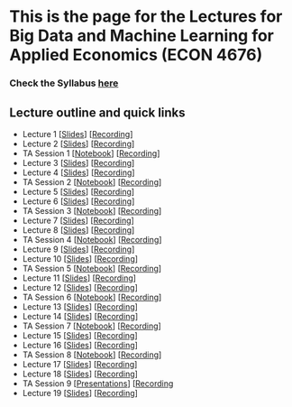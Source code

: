 # This is the page for the Lectures for Big Data and Machine Learning for Applied Economics (ECON 4676)
### Check the Syllabus [here](https://github.com/ECON-4676-UNIANDES-Fall-2021/Syllabus)


## Lecture outline and quick links

- Lecture 1 \[[Slides](https://github.com/ECON-4676-UNIANDES-Fall-2021/Lectures/blob/main/Lecture1/Lecture1.pdf)\] \[[Recording](https://www.dropbox.com/sh/sh2aosesynb6x47/AACd5ZGPHUaEMvrtg273Md98a?dl=0)\]
- Lecture 2 \[[Slides](https://github.com/ECON-4676-UNIANDES-Fall-2021/Lectures/blob/main/Lecture2/Lecture2.pdf)\] \[[Recording](https://www.dropbox.com/sh/q1l0yowm1od9ifu/AADSaETcCjl3IVp4hSPER2tja?dl=0)\]
- TA Session 1 \[[Notebook](https://github.com/ECON-4676-UNIANDES-Fall-2021/e-TA/blob/main/e-ta3_python/e-ta3_python.ipynb)\] \[[Recording](https://uniandes-my.sharepoint.com/personal/r_cano_uniandes_edu_co/_layouts/15/onedrive.aspx?id=%2Fpersonal%2Fr%5Fcano%5Funiandes%5Fedu%5Fco%2FDocuments%2FBDL%2FGrabaciones%20complementarias%2FComplementaria%201%2Fzoom%5F0%2Emp4&parent=%2Fpersonal%2Fr%5Fcano%5Funiandes%5Fedu%5Fco%2FDocuments%2FBDL%2FGrabaciones%20complementarias%2FComplementaria%201)\]
- Lecture 3 \[[Slides](https://github.com/ECON-4676-UNIANDES-Fall-2021/Lectures/blob/main/Lecture3/Lecture3.pdf)\] \[[Recording](https://www.dropbox.com/sh/m86m09qrwj3pvun/AAAePA5qltJVrpJh36xGg8lOa?dl=0)\]
- Lecture 4 \[[Slides](https://github.com/ECON-4676-UNIANDES-Fall-2021/Lectures/blob/main/Lecture4/Lecture4.pdf)\] \[[Recording](https://www.dropbox.com/sh/670e2d0jns7zset/AAA0tpMmNjwyb4P9QzdyqUKXa?dl=0)\]
- TA Session 2 \[[Notebook](https://github.com/ECON-4676-UNIANDES-Fall-2021/e-TA/blob/main/e-ta3_python/e-ta3_python.ipynb)\] \[[Recording](https://uniandes-my.sharepoint.com/personal/r_cano_uniandes_edu_co/_layouts/15/onedrive.aspx?id=%2Fpersonal%2Fr%5Fcano%5Funiandes%5Fedu%5Fco%2FDocuments%2FBDL%2FGrabaciones%20complementarias%2Fcomplementaria%202)\]
- Lecture 5 \[[Slides](https://github.com/ECON-4676-UNIANDES-Fall-2021/Lectures/blob/main/Lecture05/Lecture5.pdf)\] \[[Recording](https://www.dropbox.com/sh/jue73u3cuwh3ymj/AABJfnoINW6URMMY71AGLSGYa?dl=0)\]
- Lecture 6 \[[Slides](https://github.com/ECON-4676-UNIANDES-Fall-2021/Lectures/blob/main/Lecture06/Lecture6.pdf)\] \[[Recording](https://www.dropbox.com/sh/ourgfg5zq18l50m/AABAEerziH_u6bR4nOKjSLhha?dl=0)\]
- TA Session 3 \[[Notebook](https://github.com/ECON-4676-UNIANDES-Fall-2021/e-TA/blob/main/e-ta4_webscraping_basics/e-ta4_webscraping_basics.ipynb)\] \[[Recording](https://uniandes-my.sharepoint.com/personal/r_cano_uniandes_edu_co/_layouts/15/onedrive.aspx?id=%2Fpersonal%2Fr%5Fcano%5Funiandes%5Fedu%5Fco%2FDocuments%2FBDL%2FGrabaciones%20complementarias%2FComplementaria%203%2Fzoom%5F0%2Emp4&parent=%2Fpersonal%2Fr%5Fcano%5Funiandes%5Fedu%5Fco%2FDocuments%2FBDL%2FGrabaciones%20complementarias%2FComplementaria%203)\]
- Lecture 7 \[[Slides](https://github.com/ECON-4676-UNIANDES-Fall-2021/Lectures/blob/main/Lecture07/Lecture7.pdf)\] \[[Recording](https://www.dropbox.com/sh/u20v68dplmy8ckn/AACO2ZAmz6st52DNplzNcW2Ga?dl=0)\]
- Lecture 8 \[[Slides](https://github.com/ECON-4676-UNIANDES-Fall-2021/Lectures/blob/main/Lecture08/Lecture8.pdf)\] \[[Recording](https://www.dropbox.com/sh/gjvhvau6knw3t3q/AAACoexos_DiciPSnDzeIQNOa?dl=0)\]
- TA Session 4 \[[Notebook](https://github.com/ECON-4676-UNIANDES-Fall-2021/e-TA/blob/main/e-ta5_webscraping_basics/e-ta5_webscraping_selenium.ipynb)\] \[[Recording](https://uniandes-my.sharepoint.com/personal/r_cano_uniandes_edu_co/_layouts/15/onedrive.aspx?id=%2Fpersonal%2Fr%5Fcano%5Funiandes%5Fedu%5Fco%2FDocuments%2FBDL%2FGrabaciones%20complementarias%2FComplementaria%204%2Fzoom%5F0%2Emp4&parent=%2Fpersonal%2Fr%5Fcano%5Funiandes%5Fedu%5Fco%2FDocuments%2FBDL%2FGrabaciones%20complementarias%2FComplementaria%204)\]
- Lecture 9 \[[Slides](https://github.com/ECON-4676-UNIANDES-Fall-2021/Lectures/blob/main/Lecture09/Lecture9.pdf)\] \[[Recording](https://www.dropbox.com/sh/e1hwmekqxbikhu7/AAB150fKwLplOGkuJfN9GWDZa?dl=0)\]
- Lecture 10 \[[Slides](https://github.com/ECON-4676-UNIANDES-Fall-2021/Lectures/blob/main/Lecture10/Lecture10.pdf)\] \[[Recording](https://www.dropbox.com/sh/hyvj799lns8x9ol/AAA-AkUANIPe4u-c22dCIwXya?dl=0)\]
- TA Session 5 \[[Notebook](https://github.com/ECON-4676-UNIANDES-Fall-2021/e-TA/blob/main/e-ta6_Direct_sampling_and_Gibbs_sampler/e-ta6_Direct_sampling_and_Gibbs_sampler.ipynb)\] \[[Recording](https://uniandes-my.sharepoint.com/personal/r_cano_uniandes_edu_co/_layouts/15/onedrive.aspx?id=%2Fpersonal%2Fr%5Fcano%5Funiandes%5Fedu%5Fco%2FDocuments%2FBDL%2FGrabaciones%20complementarias%2FComplementaria%205)\]
- Lecture 11 \[[Slides](https://github.com/ECON-4676-UNIANDES-Fall-2021/Lectures/blob/main/Lecture11/Lecture11.pdf)\] \[[Recording](https://www.dropbox.com/sh/lktsx0n6locv2qr/AAD7PHTxYnqftyBxmLSO_YQfa?dl=0)\]
- Lecture 12 \[[Slides](https://github.com/ECON-4676-UNIANDES-Fall-2021/Lectures/blob/main/Lecture12/Lecture12.pdf)\] \[[Recording](https://www.dropbox.com/sh/mwzrg2n68gg3qhi/AADygUnSySmFst9DPa_Y_A0ga?dl=0)\]
- TA Session 6 \[[Notebook](https://github.com/ECON-4676-UNIANDES-Fall-2021/e-TA/blob/main/e-ta7_Spatial_Data/e-ta7_Spatial_Data.ipynb)\] \[[Recording](https://uniandes-my.sharepoint.com/personal/r_cano_uniandes_edu_co/_layouts/15/onedrive.aspx?id=%2Fpersonal%2Fr%5Fcano%5Funiandes%5Fedu%5Fco%2FDocuments%2FBDL%2FGrabaciones%20complementarias%2Fcomplementaria%206)\]
- Lecture 13 \[[Slides](https://github.com/ECON-4676-UNIANDES-Fall-2021/Lectures/blob/main/Lecture13/Lecture13.pdf)\] \[[Recording](https://www.dropbox.com/sh/89r86u5hwrzr8ka/AACnmZFyrgMT1GjuMRgw63Bia?dl=0)\]
- Lecture 14 \[[Slides](https://github.com/ECON-4676-UNIANDES-Fall-2021/Lectures/blob/main/Lecture14/Lecture14.pdf)\] \[[Recording](https://www.dropbox.com/sh/fsnpjqkptiajy6w/AADjATQMXNg7KcYvChUW3yWea?dl=0)\]
- TA Session 7 \[[Notebook](https://github.com/ECON-4676-UNIANDES-Fall-2021/e-TA/blob/main/e-ta8_Spatial_models/e-ta8_Spatial_models.ipynb)\] \[[Recording](https://uniandes-my.sharepoint.com/personal/r_cano_uniandes_edu_co/_layouts/15/onedrive.aspx?id=%2Fpersonal%2Fr%5Fcano%5Funiandes%5Fedu%5Fco%2FDocuments%2FBDL%2FGrabaciones%20complementarias%2FComplementaria%207)\]
- Lecture 15 \[[Slides](https://github.com/ECON-4676-UNIANDES-Fall-2021/Lectures/blob/main/Lecture15/Lecture15.pdf)\] \[[Recording](https://www.dropbox.com/sh/4xly4v0q0c8acyq/AAAF0V0pfHUBbBLZVMuRqXtia?dl=0)\]
- Lecture 16 \[[Slides](https://github.com/ECON-4676-UNIANDES-Fall-2021/Lectures/blob/main/Lecture16/Lecture16.pdf)\] \[[Recording](https://www.dropbox.com/sh/gbcd85f5cow85eq/AADu6RW9Ihtott5soNnvzxuba?dl=0)\]
- TA Session 8 \[[Notebook](https://github.com/ECON-4676-UNIANDES-Fall-2021/e-TA/blob/main/e-ta8_Spatial_models/e-ta9_Cross_validation_and_overfit.ipynb)\] \[[Recording](https://uniandes-my.sharepoint.com/personal/r_cano_uniandes_edu_co/_layouts/15/onedrive.aspx?id=%2Fpersonal%2Fr%5Fcano%5Funiandes%5Fedu%5Fco%2FDocuments%2FBDL%2FGrabaciones%20complementarias%2FComplementaria%208)\]
- Lecture 17 \[[Slides](https://github.com/ECON-4676-UNIANDES-Fall-2021/Lectures/blob/main/Lecture17/Lecture17.pdf)\] \[[Recording](https://www.dropbox.com/sh/vbbymurdj9iby00/AAD3wcQFPW0AZWi1HsXiZ_l1a?dl=0)\]
- Lecture 18 \[[Slides](https://github.com/ECON-4676-UNIANDES-Fall-2021/Lectures/blob/main/Lecture18/Lecture18.pdf)\] \[[Recording](https://www.dropbox.com/sh/sw9r1ygoe8fuvh3/AAAg-8BE8YaynU5NETZInKlja?dl=0)\]
- TA Session 9 \[[Presentations]()\] \[[Recording](https://www.dropbox.com/sh/sjxjypinqzdqmsa/AAAOn0c-8guV4c5iah8Q_lo8a?dl=0)
- Lecture 19 \[[Slides](https://github.com/ECON-4676-UNIANDES-Fall-2021/Lectures/blob/main/Lecture19/Lecture19.pdf)\] \[[Recording]()\]

